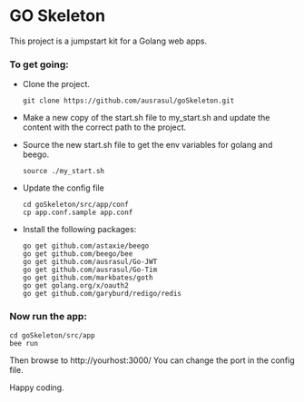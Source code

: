 # GO Skeleton
This project is a jumpstart kit for a Golang web apps.

### To get going:

- Clone the project.
    ```
    git clone https://github.com/ausrasul/goSkeleton.git
    ```
- Make a new copy of the start.sh file to my_start.sh and update the content with the correct path to the project.
- Source the new start.sh file to get the env variables for golang and beego.
    ```
    source ./my_start.sh
	```
- Update the config file
	```
	cd goSkeleton/src/app/conf
	cp app.conf.sample app.conf
	```
	
- Install the following packages:
    ```
    go get github.com/astaxie/beego
    go get github.com/beego/bee
    go get github.com/ausrasul/Go-JWT
    go get github.com/ausrasul/Go-Tim
    go get github.com/markbates/goth
    go get golang.org/x/oauth2
    go get github.com/garyburd/redigo/redis
	```
### Now run the app:
```
cd goSkeleton/src/app
bee run
```
Then browse to http://yourhost:3000/ You can change the port in the config file.

Happy coding.

